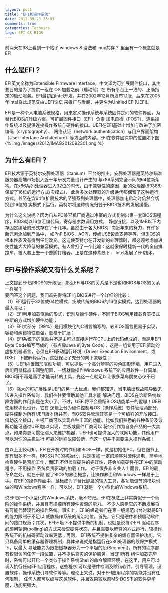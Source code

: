 ```yaml
---
layout: post
title: "EFI和操作系统"
date: 2012-09-23 23:03
comments: true
categories: Technics
tags: EFI OS BIOS
---
```

前两天在98上看到一个帖子 windows 8 没法和linux共存？ 里面有一个概念就是EFI
<h2>什么是EFI？</h2>
<p>EFI英文全称为Extensible Firmware Interface，中文译为可扩展固件接口，其主要目的是为了提供一组在 OS 加载之前（启动前）在
所有平台上一致的、正确指定的启动服务。EFI最初由Intel开发，并在2002年12月所发布1.1版，后来在2005年Intel将此规范交由UEFI论坛
来推广与发展，并更名为Unified EFI(UEFI)。</p>

<p>EFI是一种个人电脑系统规格，用来定义操作系统与系统固件之间的软件界面，为替代BIOS的升级方案。可扩展固件接口（EFI）负责
加电自检（POST）、连系操作系统以及提供连接操作系统与硬件的接口。UEFI在EFI基础上增加与改进了加密编码（cryptography）、
网络认证（network authentication）与用户界面架构（User Interface Architecture）等方面的内容。EFI在软件层次中的位置如下图</br>
{% img /images/2012/IMAG2012092301.png %}
</p>

<!-- more -->
<h2>为什么有EFI？</h2>
<p>EFI技术源于英特尔安腾处理器（Itanium）平台的推出。安腾处理器是英特尔瞄准服务器高端市场投入近十年研发力量设计产生的
与x86系列完全不同的64位新架构。在x86系列处理器进入32位的时代，由于兼容性的原因，新的处理器(80386)保留了16位的运行方式(实模式)，
此后多次处理器的升级换代都保留了这种运行方式。甚至在含64位扩展技术的至强系列处理器中，处理器加电启动时仍然会切换到16位的
实模式下运行。英特尔将这种情况归咎于BIOS技术的发展缓慢。</p>

<p>为什么这么说呢？因为自从PC兼容机厂商通过净室的方式复制出第一套BIOS源程序，BIOS就以16位汇编代码，寄存器参数调用方式，
静态链接，以及1MB以下内存固定编址的形式存在了十几年。虽然由于各大BIOS厂商近年来的努力，有许多新元素添加到产品中，
如PnP BIOS，ACPI，传统USB设备支持等等，但BIOS的根本性质没有得到任何改变。这迫使英特尔在开发新的处理器时，都必须考虑加进
使性能大大降低的兼容模式。有人曾打了一个比喻：这就像保时捷新一代的全自排跑车，被人套上去一个蹩脚打档器。正是在这种背景下，
Intel发展了EFI技术。</p>

<h2>EFI与操作系统又有什么关系呢？</h2>
<p>上文提到EFI是BIOS的升级版，那么EFI与OS的关系是不是也和BIOS与OS的关系一样呢？</br>
要回答这个问题，我们首先得将EFI与BIOS进行一个详细的比较：</br>
（1）EFI运行于32位或64位模式，突破传统的BIOS的16位实模式，达到处理器的最大寻址；</br>
（2）EFI利用加载驱动的形式，识别及操作硬件，不同于BIOS利用挂载真实模式中断的方式增加硬件功能；</br>
（3）EFI大部分（99%）是用模块化的C语言编写的，较BIOS而言更易于实现，容错和纠错特性更强，更易于扩展；</br>
（4）EFI系统下的驱动并不是由可以直接运行在CPU上的代码组成的，而是用EFI Byte Code编写而成的（有点像Java
的Byte Code），这是一组专用于EFI驱动的虚拟机器语言，必须在EFI驱动运行环境（Driver Execution Environment，或DXE）
下被解释运行，这就保证了充分的向下兼容性；</br>
（5）UEFI内置图形驱动功能，可以提供一个高分辨率的彩色图形环境，用户进入后能用鼠标点击调整配置，一切就像操作Windows
系统下的应用软件一样简单。BIOS将不再是高手才能玩转的工具，光这一点就足以让很多菜鸟朋友心仪不已了。</br>
（6）强大的可扩展性是UEFI的另一大优点。我们都知道，当电脑出现故障导致无法进入操作系统时，我们往往要借助其他工具才能
解决问题，BIOS在诊断系统故障方面的作用实是在太小了。不过，UEFI将不会重蹈BIOS功能单一的覆辙！UEFI使用模块化设计，它在
逻辑上分为硬件控制与OS（操作系统）软件管理两部分，硬件控制为所有UEFI版本所共有，而OS软件管理其实是一个可编程的开放接口。
借助这个接口，主板厂商可以实现各种丰富的功能。比如我们熟悉的各种备份及诊断功能可通过UEFI加以实现，主板或固件厂商可以
将它们作为自身产品的一大卖点。如果你更习惯让别人来维护机器，UEFI也可提供强大的联网功能，其他用户可以对你的主机进行
可靠的远程故障诊断，而这一切并不需要进入操作系统！
</p>

<p>由以上比较可知，EFI在开机时的作用和BIOS一样，就是初始化PC，但在细节上却有很多不一样。BIOS对PC的初始化，只是按照
一定的顺序对硬件通电，简单地检查硬件是否能工作，而EFI不但检查硬件的完好性，还会加载硬件在EFI中的驱动程序，不用操作
系统负责驱动的加载工作。 对于很多非专业人士而言，EFI的最革命之处，就在于颠 覆了BIOS的界面概念，让操作界面和Windows
一样易于上手。在EFI的操作界面中，鼠标成为了替代键盘的输入工具，各功能调节的模块也做的和Windows程序一样，可以说，EFI
就是一个小型化的Windows系统。</p>

<p>说EFI是一个小型化的Windows系统，毫不夸张。EFI在概念上非常类似于一个低阶的操作系统，并且具有操控所有硬件资源的能力。
不少人感觉它的不断发展将有可能代替现代的操作系统。事实上，EFI的缔造者们在第一版规范出台时就将EFI的能力限制于不足以
威胁操作系统的统治地位。首先，它只是硬件和预启动软件间的接口规范；其次，EFI环境下不提供中断的机制，也就是说每个EFI
驱动程序必须用轮询(polling)的方式来检查硬件状态，并且需要以解释的方式运行，较操作系统下的机械码驱动效率更低；再则，
EFI系统不提供复杂的缓存器保护功能，它只具备简单的缓存器管理机制，具体来说就是指运行在x86处理器的段保护模式下，以最大
寻址能力为限把缓存器分为一个平坦的段(Segment)，所有的程序都有权限访问任何一段位置，并不提供真实的保护服务。当EFI所有
组件加载完毕时，系统可以开启一个类似于操作系统Shell的命令解释环境，在这里，用户可以调入执行任何EFI应用程序，这些程序
可以是硬件检测及除错软件，引导管理，设置软件，操作系统引导软件等等。理论上来说，对于EFI应用程序的功能并没有任何限制，
任何人都可以编写这类软件，并且效果较以前MS-DOS下的软件更华丽，功能更强大。</p>
